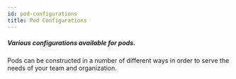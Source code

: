 ```yaml
---
id: pod-configurations
title: Pod Configurations
---
```


##### Various configurations available for pods.

Pods can be constructed in a number of different ways in order to serve the needs of your team and organization.